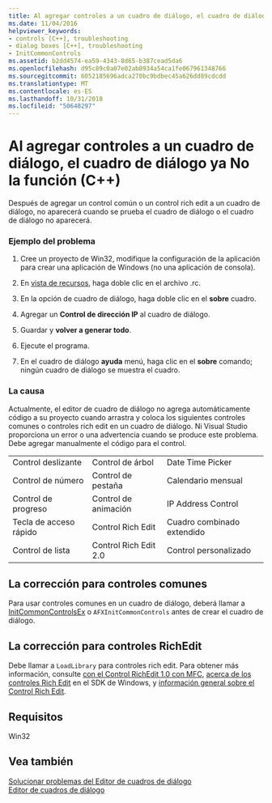 ```yaml
---
title: Al agregar controles a un cuadro de diálogo, el cuadro de diálogo ya No la función (C++)
ms.date: 11/04/2016
helpviewer_keywords:
- controls [C++], troubleshooting
- dialog boxes [C++], troubleshooting
- InitCommonControls
ms.assetid: b2dd4574-ea59-4343-8d65-b387cead5da6
ms.openlocfilehash: d95c89c0a07e02ab0934a54ca1fe067961348766
ms.sourcegitcommit: 6052185696adca270bc9bdbec45a626dd89cdcdd
ms.translationtype: MT
ms.contentlocale: es-ES
ms.lasthandoff: 10/31/2018
ms.locfileid: "50648297"
---
```

# <a name="adding-controls-to-a-dialog-causes-the-dialog-to-no-longer-function-c"></a>Al agregar controles a un cuadro de diálogo, el cuadro de diálogo ya No la función (C++)

Después de agregar un control común o un control rich edit a un cuadro de diálogo, no aparecerá cuando se prueba el cuadro de diálogo o el cuadro de diálogo no aparecerá.

### <a name="example-of-the-problem"></a>Ejemplo del problema

1. Cree un proyecto de Win32, modifique la configuración de la aplicación para crear una aplicación de Windows (no una aplicación de consola).

2. En [vista de recursos](../windows/resource-view-window.md), haga doble clic en el archivo .rc.

3. En la opción de cuadro de diálogo, haga doble clic en el **sobre** cuadro.

4. Agregar un **Control de dirección IP** al cuadro de diálogo.

5. Guardar y **volver a generar todo**.

6. Ejecute el programa.

7. En el cuadro de diálogo **ayuda** menú, haga clic en el **sobre** comando; ningún cuadro de diálogo se muestra el cuadro.

### <a name="the-cause"></a>La causa

Actualmente, el editor de cuadro de diálogo no agrega automáticamente código a su proyecto cuando arrastra y coloca los siguientes controles comunes o controles rich edit en un cuadro de diálogo. Ni Visual Studio proporciona un error o una advertencia cuando se produce este problema. Debe agregar manualmente el código para el control.

||||
|-|-|-|
|Control deslizante|Control de árbol|Date Time Picker|
|Control de número|Control de pestaña|Calendario mensual|
|Control de progreso|Control de animación|IP Address Control|
|Tecla de acceso rápido|Control Rich Edit|Cuadro combinado extendido|
|Control de lista|Control Rich Edit 2.0|Control personalizado|

## <a name="the-fix-for-common-controls"></a>La corrección para controles comunes

Para usar controles comunes en un cuadro de diálogo, deberá llamar a [InitCommonControlsEx](/windows/desktop/api/commctrl/nf-commctrl-initcommoncontrolsex) o `AFXInitCommonControls` antes de crear el cuadro de diálogo.

## <a name="the-fix-for-richedit-controls"></a>La corrección para controles RichEdit

Debe llamar a `LoadLibrary` para controles rich edit. Para obtener más información, consulte [con el Control RichEdit 1.0 con MFC](../windows/using-the-richedit-1-0-control-with-mfc.md), [acerca de los controles Rich Edit](/windows/desktop/Controls/about-rich-edit-controls) en el SDK de Windows, y [información general sobre el Control Rich Edit](../mfc/overview-of-the-rich-edit-control.md).

## <a name="requirements"></a>Requisitos

Win32

## <a name="see-also"></a>Vea también

[Solucionar problemas del Editor de cuadros de diálogo](../windows/troubleshooting-the-dialog-editor.md)<br/>
[Editor de cuadros de diálogo](../windows/dialog-editor.md)